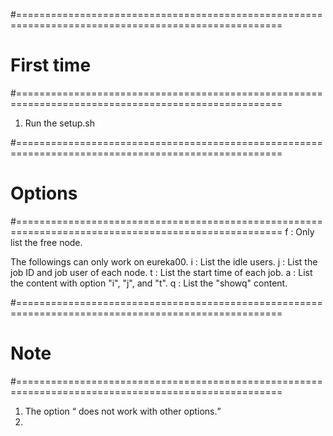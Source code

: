#====================================================================================================
# First time
#====================================================================================================
1. Run the setup.sh

#====================================================================================================
# Options
#====================================================================================================
f : Only list the free node.

The followings can only work on eureka00.
i : List the idle users.
j : List the job ID and job user of each node.
t : List the start time of each job.
a : List the content with option "i", "j", and "t".
q : List the "showq" content.

#====================================================================================================
# Note
#====================================================================================================
1. The option <q> does not work with other options. 
2. 
